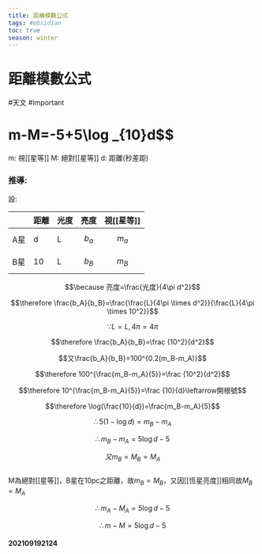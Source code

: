 ```yaml
---
title: 距離模數公式
tags: #obsidian 
toc: true
season: winter
---
```

# 距離模數公式
#天文 #important 
# m-M=-5+5\log _{10}d$$
m: 視[[星等]]
M: 絕對[[星等]]
d: 距離(秒差距)
### 推導:
設:

| | 距離 | 光度 | 亮度 | 視[[星等]] |
|---|---|---|---|---|
| A星 | d | L | $$b_a$$ | $$m_a$$ |
| B星 | 10 | L | $$b_B$$ | $$m_B$$ |
 $$\because 亮度=\frac{光度}{4\pi d^2}$$

 $$\therefore \frac{b_A}{b_B}=\frac{\frac{L}{4\pi \times d^2}}{\frac{L}{4\pi \times 10^2}}$$

 $$\because L=L,4\pi =4\pi$$

 $$\therefore \frac{b_A}{b_B}=\frac {10^2}{d^2}$$

 $$又\frac{b_A}{b_B}=100^{0.2(m_B-m_A)}$$

 $$\therefore 100^{\frac{m_B-m_A}{5}}=\frac {10^2}{d^2}$$
 
 $$\therefore 10^{\frac{m_B-m_A}{5}}=\frac {10}{d}\leftarrow開根號$$
 
 
 $$\therefore \log(\frac{10}{d})=\frac{m_B-m_A}{5}$$
 
 $$\therefore 5(1-\log d)=m_B-m_A$$
 
 $$\therefore m_B-m_A=5\log d-5$$
 
 $$又m_B=M_B=M_A$$	
 M為絕對[[星等]]，B星在10pc之距離，故$m_B=M_B$，又因[[恆星亮度]]相同故$M_B=M_A$
 
 $$\therefore m_A-M_A=5\log d-5$$
 
 $$\therefore m-M=5\log d-5$$
 
 

 #### 202109192124